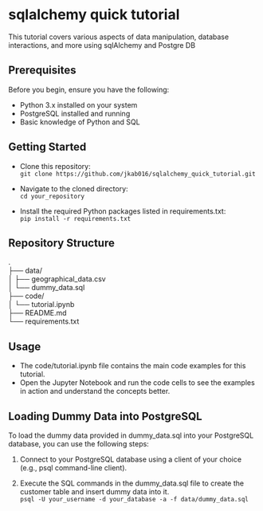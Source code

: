 # sqlalchemy quick tutorial
This tutorial covers various aspects of data manipulation, database interactions, and more using sqlAlchemy and Postgre DB


## Prerequisites
Before you begin, ensure you have the following:

- Python 3.x installed on your system
- PostgreSQL installed and running
- Basic knowledge of Python and SQL


## Getting Started
- Clone this repository:<br>
    ``git clone https://github.com/jkab016/sqlalchemy_quick_tutorial.git``

- Navigate to the cloned directory:<br>
    ``cd your_repository``

- Install the required Python packages listed in requirements.txt:<br>
    ``pip install -r requirements.txt``

## Repository Structure
.<br>
├── data/                         
│   ├── geographical_data.csv     
│   └── dummy_data.sql            
├── code/                          
│   └── tutorial.ipynb            
├── README.md                   
└── requirements.txt              

## Usage

- The code/tutorial.ipynb file contains the main code examples for this tutorial.
- Open the Jupyter Notebook and run the code cells to see the examples in action and understand the concepts better.

## Loading Dummy Data into PostgreSQL
To load the dummy data provided in dummy_data.sql into your PostgreSQL database, you can use the following steps:

1. Connect to your PostgreSQL database using a client of your choice (e.g., psql command-line client).

2. Execute the SQL commands in the dummy_data.sql file to create the customer table and insert dummy data into it.<br>
    ``psql -U your_username -d your_database -a -f data/dummy_data.sql``